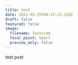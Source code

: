 ```yaml
---
title: test
date: 2022-02-25T09:37:23.216Z
draft: false
featured: false
image:
  filename: featured
  focal_point: Smart
  preview_only: false
---
```

test post